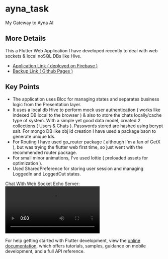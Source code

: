 # ayna_task

My Gateway to Ayna AI

## More Details

This a Flutter Web Application I have developed recently to deal with web sockets & local noSQL DBs like Hive.


- [ Application Link ( deployed on Firebase )](https://ayna-assignment-auro.web.app/)
- [ Backup Link ( Github Pages )](https://auro-dev.github.io/)


## Key Points
- The application uses Bloc for managing states and separates business logic from the Presentation layer.
- It uses a local db Hive to perform mock user authentication ( works like indexed DB local to the browser ) & also to store the chats locally/cache type of system. With a simple yet good data model, created 2 collections ( Users & Chats ). Passwords stored are hashed using bcrypt salt. For mongo DB like obj id creation I have used a package bson to generate unique Ids.
- For Routing I have used go_router package ( although I'm a fan of GetX ), but was trying the flutter web first time, so just went with the recommended router package.
- For small minor animations, I've used lottie ( preloaded assets for optimization ).
- Used SharedPreference for storing user session and managing LoggedIn and LoggedOut states.








Chat With Web Socket Echo Server:
<video src="[https://github.com/anon-000/ayna-task/assets/52295426/c277ed02-7ea3-426a-8b53-ad8abb2ce622](https://github.com/anon-000/ayna-task/assets/52295426/ea15106f-0ad7-4ba6-bc39-bdb5353fbbec)"></video>







For help getting started with Flutter development, view the
[online documentation](https://docs.flutter.dev/), which offers tutorials,
samples, guidance on mobile development, and a full API reference.
